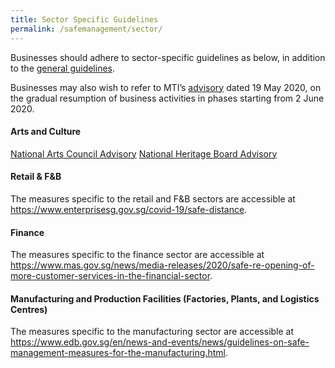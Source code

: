 ```yaml
---
title: Sector Specific Guidelines
permalink: /safemanagement/sector/
---
```


Businesses should adhere to sector-specific guidelines as below, in addition to the <a href="/safemanagement/general/">general guidelines</a>. 

Businesses may also wish to refer to MTI’s <a href="https://www.mti.gov.sg/-/media/MTI/Newsroom/Press-Releases/2020/05/MTI-Advisory-on-resumption-of-activities-from-2-June-2020.pdf" target="_blank">advisory</a> dated 19 May 2020, on the gradual resumption of business activities in phases starting from 2 June 2020.

#### **Arts and Culture**

<a href="https://www.nac.gov.sg/whatwedo/support/sustaining-the-arts-during-covid-19/Operationalisation-of-Circuit-Breaker-Safe-Distancing-Measures.html">National Arts Council Advisory</a>
<a href="https://www.nhb.gov.sg/what-we-do/our-work/sector-development/museum-roundtable/public-advisory-on-covid-19">National Heritage Board Advisory</a>


#### **Retail & F&B**

The measures specific to the retail and F&B sectors are accessible at <a href = "https://www.enterprisesg.gov.sg/covid-19/safe-distance">https://www.enterprisesg.gov.sg/covid-19/safe-distance</a>.

#### **Finance**

The measures specific to the finance sector are accessible at <a href = "https://www.mas.gov.sg/news/media-releases/2020/safe-re-opening-of-more-customer-services-in-the-financial-sector">https://www.mas.gov.sg/news/media-releases/2020/safe-re-opening-of-more-customer-services-in-the-financial-sector</a>.


#### **Manufacturing and Production Facilities (Factories, Plants, and Logistics Centres)**

The measures specific to the manufacturing sector are accessible at <a href = "https://www.edb.gov.sg/en/news-and-events/news/guidelines-on-safe-management-measures-for-the-manufacturing.html">https://www.edb.gov.sg/en/news-and-events/news/guidelines-on-safe-management-measures-for-the-manufacturing.html</a>.